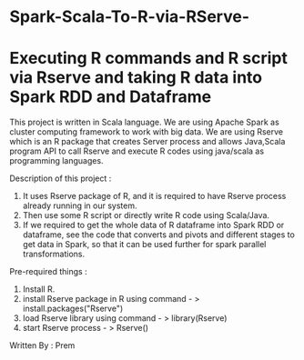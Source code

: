 # Spark-Scala-To-R-via-RServe-

# Executing R commands and R script via Rserve and taking R data into Spark RDD and Dataframe


This project is written in Scala language.
We are using Apache Spark as cluster computing framework to work with big data.
We are using Rserve which is an R package that creates Server process and allows Java,Scala program API to call Rserve and execute R codes using java/scala as programming languages.

Description of this project : 

1) It uses Rserve package of R, and it is required to have Rserve process already running in our system.
2) Then use some R script or directly write R code using Scala/Java.
3) If we required to get the whole data of R dataframe into Spark RDD or dataframe, see the code that converts and pivots and different stages to get data in Spark, so that it can be used further for spark parallel transformations.


Pre-required things : 

1) Install R.
2) install Rserve package in R using command - > install.packages("Rserve")
3) load Rserve library using command  - > library(Rserve)
4) start Rserve process  - > Rserve()



Written By :
Prem
